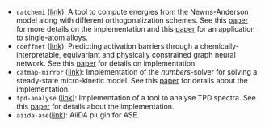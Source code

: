 - `catchemi` ([link](https://github.com/sudarshanv01/CatChemi)): A tool to compute energies from the Newns-Anderson model along with different orthogonalization schemes. See this [paper](https://pubs.aip.org/aip/jcp/article/156/23/231102/2841333/Limits-to-scaling-relations-between-adsorption) for more details on the implementation and this [paper](https://pubs.rsc.org/en/content/articlehtml/2023/sc/d2sc05772g) for an application to single-atom alloys.
- `coeffnet` ([link](https://github.com/sudarshanv01/coeffnet)): Predicting activation barriers through a chemically-interpretable, equivariant and physically constrained graph neural network. See this [paper](https://chemrxiv.org/engage/chemrxiv/article-details/64e1c0e1694bf1540caa4eae) for details on implementation.
- `catmap-mirror` ([link](https://github.com/sudarshanv01/catmap-mirror)): Implementation of the _numbers_-solver for solving a steady-state micro-kinetic model. See this [paper](https://chemrxiv.org/engage/chemrxiv/article-details/6478e5a9e64f843f412a32a8) for details about the implementation.
- `tpd-analyse` ([link](https://github.com/sudarshanv01/tpd-analyse)): Implementation of a tool to analyse TPD spectra. See this [paper](https://pubs.rsc.org/en/content/articlelanding/2021/cp/d1cp01992a/unauth) for details about the implementation.
- `aiida-ase`([link](https://github.com/aiidaplugins/aiida-ase)): AiiDA plugin for ASE. 
